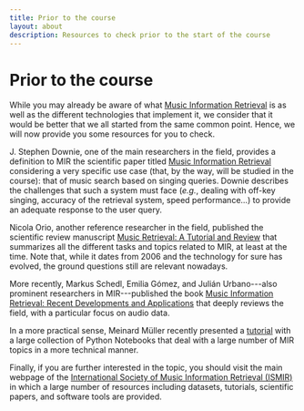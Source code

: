 ```yaml
---
title: Prior to the course
layout: about
description: Resources to check prior to the start of the course
---
```


# Prior to the course

While you may already be aware of what [Music Information Retrieval](https://en.wikipedia.org/wiki/Music_information_retrieval) is as well as the different technologies that implement it, we consider that it would be better that we all started from the same common point. Hence, we will now provide you some resources for you to check.

J. Stephen Downie, one of the main researchers in the field, provides a definition to MIR the scientific paper titled [Music Information Retrieval](http://www.music.mcgill.ca/~ich/classes/mumt611_08/downie_mir_arist37.pdf) considering a very specific use case (that, by the way, will be studied in the course): that of music search based on singing queries. Downie describes the challenges that such a system must face (*e.g.*, dealing with off-key singing, accuracy of the retrieval system, speed performance...) to provide an adequate response to the user query.

Nicola Orio, another reference researcher in the field, published the scientific review manuscript [Music Retrieval: A Tutorial and Review](https://www.nowpublishers.com/article/Download/INR-002) that summarizes all the different tasks and topics related to MIR, at least at the time. Note that, while it dates from 2006 and the technology for sure has evolved, the ground questions still are relevant nowadays.

More recently, Markus Schedl, Emilia Gómez, and Julián Urbano---also prominent researchers in MIR---published the book [Music Information Retrieval: Recent Developments and Applications](https://julian-urbano.info/files/publications/059-music-information-retrieval-recent-developments-applications.pdf) that deeply reviews the field, with a particular focus on audio data.

In a more practical sense, Meinard Müller recently presented a [tutorial](https://www.audiolabs-erlangen.de/resources/MIR/FMP/C0/C0.html) with a large collection of Python Notebooks that deal with a large number of MIR topics in a more technical manner.

Finally, if you are further interested in the topic, you should visit the main webpage of the [International Society of Music Information Retrieval (ISMIR)](https://www.ismir.net/) in which a large number of resources including datasets, tutorials, scientific papers, and software tools are provided.